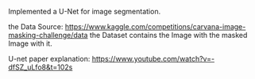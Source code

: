 Implemented a U-Net for image segmentation.

the Data Source: https://www.kaggle.com/competitions/carvana-image-masking-challenge/data
                 the Dataset contains the Image with the masked Image with it.
 
 

U-net paper explanation: https://www.youtube.com/watch?v=-dfSZ_uLfo8&t=102s


